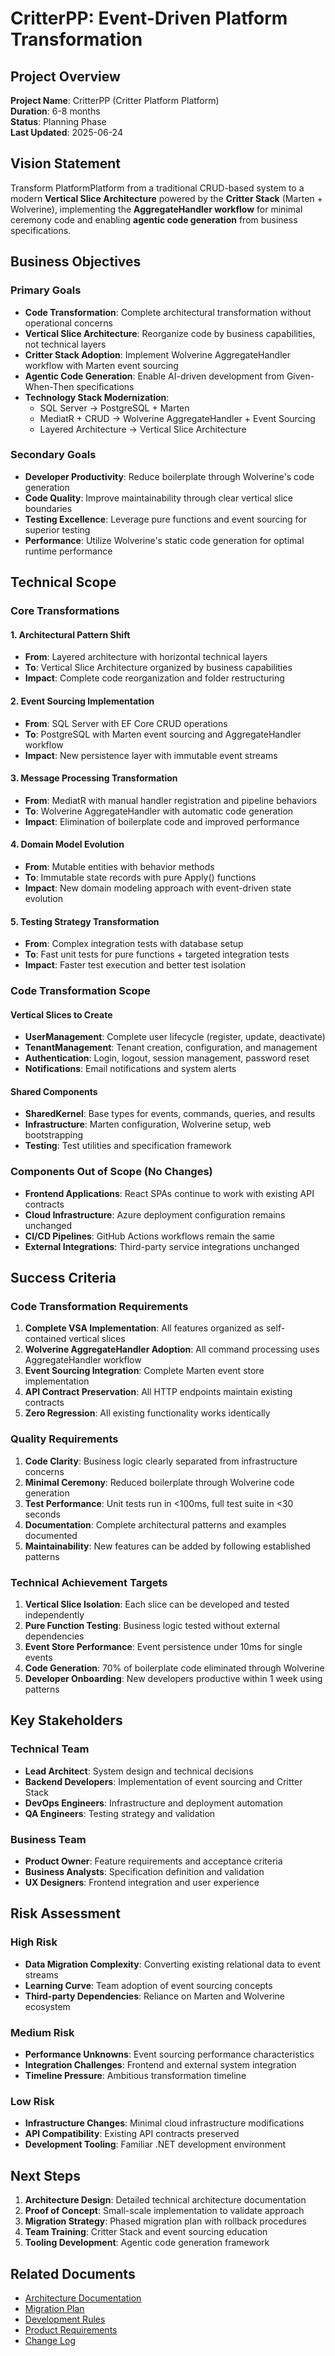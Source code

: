 # CritterPP: Event-Driven Platform Transformation

## Project Overview

**Project Name**: CritterPP (Critter Platform Platform)  
**Duration**: 6-8 months  
**Status**: Planning Phase  
**Last Updated**: 2025-06-24

## Vision Statement

Transform PlatformPlatform from a traditional CRUD-based system to a modern **Vertical Slice Architecture** powered by the **Critter Stack** (Marten + Wolverine), implementing the **AggregateHandler workflow** for minimal ceremony code and enabling **agentic code generation** from business specifications.

## Business Objectives

### Primary Goals
- **Code Transformation**: Complete architectural transformation without operational concerns
- **Vertical Slice Architecture**: Reorganize code by business capabilities, not technical layers
- **Critter Stack Adoption**: Implement Wolverine AggregateHandler workflow with Marten event sourcing
- **Agentic Code Generation**: Enable AI-driven development from Given-When-Then specifications
- **Technology Stack Modernization**: 
  - SQL Server → PostgreSQL + Marten
  - MediatR + CRUD → Wolverine AggregateHandler + Event Sourcing
  - Layered Architecture → Vertical Slice Architecture

### Secondary Goals
- **Developer Productivity**: Reduce boilerplate through Wolverine's code generation
- **Code Quality**: Improve maintainability through clear vertical slice boundaries
- **Testing Excellence**: Leverage pure functions and event sourcing for superior testing
- **Performance**: Utilize Wolverine's static code generation for optimal runtime performance

## Technical Scope

### Core Transformations

#### 1. Architectural Pattern Shift
- **From**: Layered architecture with horizontal technical layers
- **To**: Vertical Slice Architecture organized by business capabilities
- **Impact**: Complete code reorganization and folder restructuring

#### 2. Event Sourcing Implementation
- **From**: SQL Server with EF Core CRUD operations
- **To**: PostgreSQL with Marten event sourcing and AggregateHandler workflow
- **Impact**: New persistence layer with immutable event streams

#### 3. Message Processing Transformation
- **From**: MediatR with manual handler registration and pipeline behaviors
- **To**: Wolverine AggregateHandler with automatic code generation
- **Impact**: Elimination of boilerplate code and improved performance

#### 4. Domain Model Evolution
- **From**: Mutable entities with behavior methods
- **To**: Immutable state records with pure Apply() functions
- **Impact**: New domain modeling approach with event-driven state evolution

#### 5. Testing Strategy Transformation
- **From**: Complex integration tests with database setup
- **To**: Fast unit tests for pure functions + targeted integration tests
- **Impact**: Faster test execution and better test isolation

### Code Transformation Scope

#### Vertical Slices to Create
- **UserManagement**: Complete user lifecycle (register, update, deactivate)
- **TenantManagement**: Tenant creation, configuration, and management  
- **Authentication**: Login, logout, session management, password reset
- **Notifications**: Email notifications and system alerts

#### Shared Components
- **SharedKernel**: Base types for events, commands, queries, and results
- **Infrastructure**: Marten configuration, Wolverine setup, web bootstrapping
- **Testing**: Test utilities and specification framework

### Components Out of Scope (No Changes)
- **Frontend Applications**: React SPAs continue to work with existing API contracts
- **Cloud Infrastructure**: Azure deployment configuration remains unchanged
- **CI/CD Pipelines**: GitHub Actions workflows remain the same
- **External Integrations**: Third-party service integrations unchanged

## Success Criteria

### Code Transformation Requirements
1. **Complete VSA Implementation**: All features organized as self-contained vertical slices
2. **Wolverine AggregateHandler Adoption**: All command processing uses AggregateHandler workflow
3. **Event Sourcing Integration**: Complete Marten event store implementation
4. **API Contract Preservation**: All HTTP endpoints maintain existing contracts
5. **Zero Regression**: All existing functionality works identically

### Quality Requirements
1. **Code Clarity**: Business logic clearly separated from infrastructure concerns
2. **Minimal Ceremony**: Reduced boilerplate through Wolverine code generation
3. **Test Performance**: Unit tests run in <100ms, full test suite in <30 seconds
4. **Documentation**: Complete architectural patterns and examples documented
5. **Maintainability**: New features can be added by following established patterns

### Technical Achievement Targets
1. **Vertical Slice Isolation**: Each slice can be developed and tested independently
2. **Pure Function Testing**: Business logic tested without external dependencies
3. **Event Store Performance**: Event persistence under 10ms for single events
4. **Code Generation**: 70% of boilerplate code eliminated through Wolverine
5. **Developer Onboarding**: New developers productive within 1 week using patterns

## Key Stakeholders

### Technical Team
- **Lead Architect**: System design and technical decisions
- **Backend Developers**: Implementation of event sourcing and Critter Stack
- **DevOps Engineers**: Infrastructure and deployment automation
- **QA Engineers**: Testing strategy and validation

### Business Team
- **Product Owner**: Feature requirements and acceptance criteria
- **Business Analysts**: Specification definition and validation
- **UX Designers**: Frontend integration and user experience

## Risk Assessment

### High Risk
- **Data Migration Complexity**: Converting existing relational data to event streams
- **Learning Curve**: Team adoption of event sourcing concepts
- **Third-party Dependencies**: Reliance on Marten and Wolverine ecosystem

### Medium Risk
- **Performance Unknowns**: Event sourcing performance characteristics
- **Integration Challenges**: Frontend and external system integration
- **Timeline Pressure**: Ambitious transformation timeline

### Low Risk
- **Infrastructure Changes**: Minimal cloud infrastructure modifications
- **API Compatibility**: Existing API contracts preserved
- **Development Tooling**: Familiar .NET development environment

## Next Steps

1. **Architecture Design**: Detailed technical architecture documentation
2. **Proof of Concept**: Small-scale implementation to validate approach
3. **Migration Strategy**: Phased migration plan with rollback procedures
4. **Team Training**: Critter Stack and event sourcing education
5. **Tooling Development**: Agentic code generation framework

## Related Documents

- [Architecture Documentation](architecture.md)
- [Migration Plan](plan.md)
- [Development Rules](rules.md)
- [Product Requirements](prd.md)
- [Change Log](changelog.md)